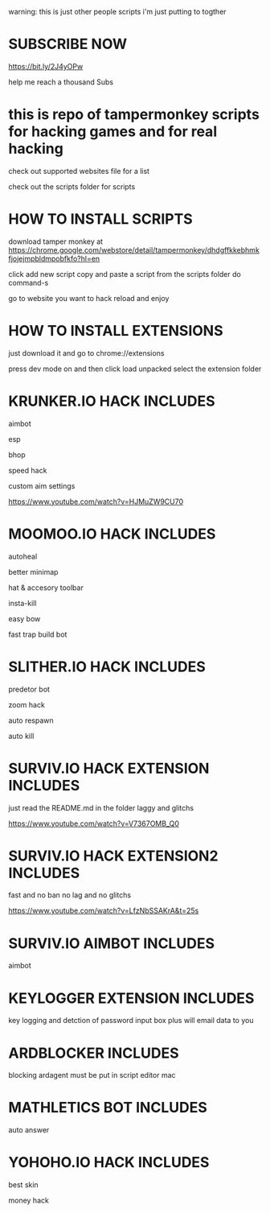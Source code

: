 warning: this is just other people scripts i'm just putting to togther 

# SUBSCRIBE NOW

https://bit.ly/2J4yOPw

help me reach a thousand Subs

# this is repo of tampermonkey scripts for hacking games and for real hacking
check out supported websites file for a list

check out the scripts folder for scripts
# HOW TO INSTALL SCRIPTS

download tamper monkey at https://chrome.google.com/webstore/detail/tampermonkey/dhdgffkkebhmkfjojejmpbldmpobfkfo?hl=en

click add new script copy and paste a script from the scripts folder do command-s

 go to website you want to hack reload and enjoy
 
 # HOW TO INSTALL EXTENSIONS
 
 just download it and go to chrome://extensions
 
 press dev mode on and then click load unpacked select the extension folder
# KRUNKER.IO HACK INCLUDES

aimbot

esp

bhop

speed hack

custom aim settings

https://www.youtube.com/watch?v=HJMuZW9CU70

# MOOMOO.IO HACK INCLUDES

autoheal

better minimap

hat & accesory toolbar

insta-kill

easy bow

fast trap build bot

# SLITHER.IO HACK INCLUDES

predetor bot

zoom hack 

auto respawn

auto kill
 # SURVIV.IO HACK EXTENSION INCLUDES
 
 just read the README.md in the folder
 laggy and glitchs
 
 https://www.youtube.com/watch?v=V7367OMB_Q0
 
 # SURVIV.IO HACK EXTENSION2 INCLUDES
 fast and no ban no lag and no glitchs
 
 https://www.youtube.com/watch?v=LfzNbSSAKrA&t=25s
 
 # SURVIV.IO AIMBOT INCLUDES
 
 aimbot 

# KEYLOGGER EXTENSION INCLUDES

key logging and detction of password input box plus will email data to you

# ARDBLOCKER INCLUDES

blocking ardagent must be put in script editor mac

# MATHLETICS BOT INCLUDES

auto answer
# YOHOHO.IO HACK INCLUDES

best skin

money hack
